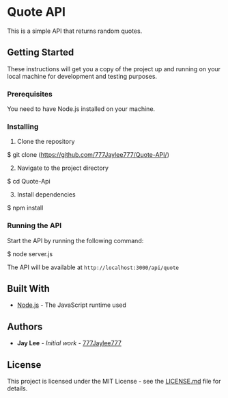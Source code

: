 # Quote API

This is a simple API that returns random quotes.

## Getting Started

These instructions will get you a copy of the project up and running on your local machine for development and testing purposes.

### Prerequisites

You need to have Node.js installed on your machine.

### Installing

1. Clone the repository

$ git clone (https://github.com/777Jaylee777/Quote-API/)


2. Navigate to the project directory

$ cd Quote-Api

3. Install dependencies

$ npm install


### Running the API

Start the API by running the following command:

$ node server.js


The API will be available at `http://localhost:3000/api/quote`

## Built With

* [Node.js](https://nodejs.org) - The JavaScript runtime used

## Authors

* **Jay Lee** - *Initial work* - [777Jaylee777](https://github.com/777Jaylee777)

## License

This project is licensed under the MIT License - see the [LICENSE.md](https://github.com/777Jaylee7777/quote-api/blob/master/LICENSE.md) file for details.

